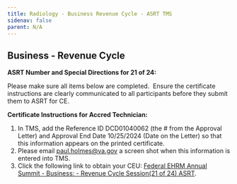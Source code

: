 ```yaml
---
title: Radiology - Business Revenue Cycle - ASRT TMS
sidenav: false
parent: N/A
---
```

## Business - Revenue Cycle

**ASRT Number and Special Directions for 21 of 24:**

Please make sure all items below are completed.  Ensure the certificate instructions are clearly communicated to all participants before they submit them to ASRT for CE.

**Certificate Instructions for Accred Technician:**

1. In TMS, add the Reference ID DCD01040062 (the # from the Approval Letter) and Approval End Date 10/25/2024 (Date on the Letter) so that this information appears on the printed certificate.
1. Please email [paul.holmes@va.gov](mailto:paul.holmes@va.gov) a screen shot when this information is entered into TMS.
1. Click the following link to obtain your CEU: [Federal EHRM Annual Summit - Business: - Revenue Cycle Session(21 of 24) ASRT](https://va-hcm03.ns2cloud.com/learning/user/deeplink.do?linkId=ITEM_DETAILS&componentID=131014537&componentTypeID=VA&fromSF=Y&revisionDate=1726027200000#/A6441C913131AD1C1900720634C063BA).




